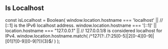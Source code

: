 ## Is Localhost

const isLocalhost = Boolean(
  window.location.hostname === 'localhost' ||
    // [::1] is the IPv6 localhost address.
    window.location.hostname === '[::1]' || 
    location.hostname === "127.0.0.1" ||
    // 127.0.0.1/8 is considered localhost for IPv4.
    window.location.hostname.match(
      /^127(?:\.(?:25[0-5]|2[0-4][0-9]|[01]?[0-9][0-9]?)){3}$/
    )
);
